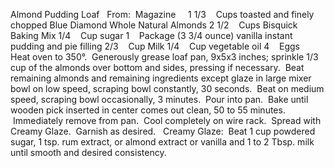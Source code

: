 Almond Pudding Loaf
 
From:  Magazine
 
 
1 1/3    Cups toasted and finely chopped Blue Diamond Whole Natural Almonds
2 1/2    Cups Bisquick Baking Mix
1/4    Cup sugar
1    Package (3 3/4 ounce) vanilla instant pudding and pie filling
2/3    Cup Milk
1/4    Cup vegetable oil
4    Eggs
 
 
 
Heat oven to 350°.  Generously grease loaf pan, 9x5x3 inches; sprinkle 1/3 cup of the almonds over bottom and sides, pressing if necessary.  Beat remaining almonds and remaining ingredients except glaze in large mixer bowl on low speed, scraping bowl constantly, 30 seconds.  Beat on medium speed, scraping bowl occasionally, 3 minutes.  Pour into pan.  Bake until wooden pick inserted in center comes out clean, 50 to 55 minutes.  Immediately remove from pan.  Cool completely on wire rack.  Spread with Creamy Glaze.  Garnish as desired.
 
Creamy Glaze:  Beat 1 cup powdered sugar, 1 tsp. rum extract, or almond extract or vanilla and 1 to 2 Tbsp. milk until smooth and desired consistency.
